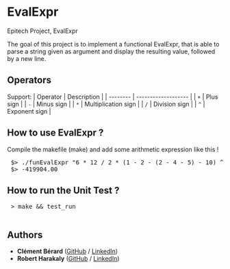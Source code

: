 # EvalExpr
Epitech Project, EvalExpr

The goal of this project is to implement a functional EvalExpr, that is able to parse a string given as argument and display the resulting value, followed by a new line.

## Operators 

Support:
| Operator | Description         |
| -------- | ------------------- |
| `+`      | Plus sign           |
| `-`      | Minus sign          |
| `*`      | Multiplication sign |
| `/`      | Division sign       |
| `^`      | Exponent sign       |

## How to use EvalExpr ?

<p align="justify"> 
Compile the makefile (make) and add some arithmetic expression like this !
</p>
<pre>
 $> ./funEvalExpr "6 * 12 / 2 * (1 - 2 - (2 - 4 - 5) - 10) ^ 2 * (2 - 7 - 4) ^ 3"
 $> -419904.00
</pre>

## How to run the Unit Test ?

<p align="justify"> 
 <pre>
 > make && test_run
 </pre>

## Authors

* **Clément Bérard** ([GitHub](https://github.com/Twisterrr) / [LinkedIn](https://www.linkedin.com/in/clementberard/))
* **Robert Harakaly** ([GitHub](https://github.com/RobertSparadrap) / [LinkedIn](https://www.linkedin.com/in/robert-harakaly-3b19391a1/))
